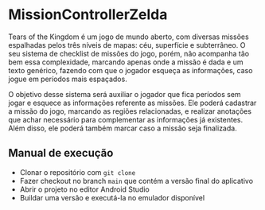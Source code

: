 # MissionControllerZelda
Tears of the Kingdom é um jogo de mundo aberto, com diversas missões espalhadas pelos três níveis de mapas: céu, superfície e subterrâneo. O seu sistema de checklist de missões do jogo, porém, não acompanha tão bem essa complexidade, marcando apenas onde a missão é dada e um texto genérico, fazendo com que o jogador esqueça as informações, caso jogue em períodos mais espaçados.

O objetivo desse sistema será auxiliar o jogador que fica períodos sem jogar e esquece as informações referente as missões. Ele poderá cadastrar a missão do jogo, marcando as regiões relacionadas, e realizar anotações que achar necessário para complementar as informações já existentes. Além disso, ele poderá também marcar caso a missão seja finalizada.

## Manual de execução
- Clonar o repositório com `git clone`
- Fazer checkout no branch `main` que contém a versão final do aplicativo
- Abrir o projeto no editor Android Studio
- Buildar uma versão e executá-la no emulador disponível
